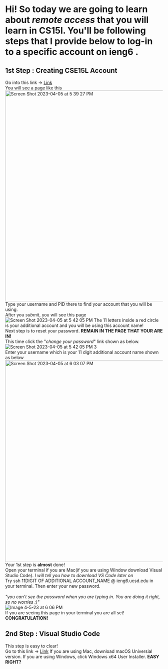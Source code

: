 # Hi! So today we are going to learn about *remote access* that you will learn in CS15l. You'll be following steps that I provide below to log-in to a specific account on ieng6 .

## 1st Step : Creating CSE15L Account 

Go into this link -> [Link](https://sdacs.ucsd.edu/~icc/index.php)
<br> You will see a page like this 
<img width="672" alt="Screen Shot 2023-04-05 at 5 39 27 PM" src="https://user-images.githubusercontent.com/62029893/230244041-bf2412d3-bccf-4136-88df-5611a539447c.png">
<br>Type your username and PID there to find your account that you will be using. 
<br>After you *submit*, you will see this page 
![Screen Shot 2023-04-05 at 5 42 05 PM](https://user-images.githubusercontent.com/62029893/230244755-af37a4d8-1edd-46e2-8a45-cade18c7730f.jpg)
The 11 letters inside a red circle is your additional account and you will be using this account name!
<br>Next step is to reset your password. **REMAIN IN THE PAGE THAT YOUR ARE IN!** 
<br>This time click the "*change your password*" link shown as below.
![Screen Shot 2023-04-05 at 5 42 05 PM 3](https://user-images.githubusercontent.com/62029893/230245705-708cd13b-deb1-4cb7-aff8-06353ffae0fe.jpg)
<br>Enter your username which is your 11 digit additional account name shown as below
<img width="643" alt="Screen Shot 2023-04-05 at 6 03 07 PM" src="https://user-images.githubusercontent.com/62029893/230246958-8422b26e-33d6-422d-9422-c97bee0ff088.png">
<br> 
Your 1st step is **almost** done!
<br>Open your terminal if you are Mac(if you are using Window download Visual Studio Code). *I will tell you how to download VS Code later on* 
<br>Try ssh 11DIGIT OF ADDITIONAL ACCOUNT_NAME @ ieng6.ucsd.edu in your terminal. Then enter your new password.  
<br>*"you can't see the password when you are typing in. You are doing it right, so no worries :)"*<br>
![Image 4-5-23 at 6 06 PM](https://user-images.githubusercontent.com/62029893/230247403-6d6c0c7d-7560-4e62-b64e-b57dd56e1833.jpg)
<br>If you are seeing this page in your terminal you are all set! **CONGRATULATION!**

## 2nd Step : Visual Studio Code

This step is easy to clear!
<br>Go to this link -> [Link](https://code.visualstudio.com/)
If you are using Mac, download macOS Universial version. If you are using Windows, click Windows x64 User Installer. **EASY RIGHT?**


























